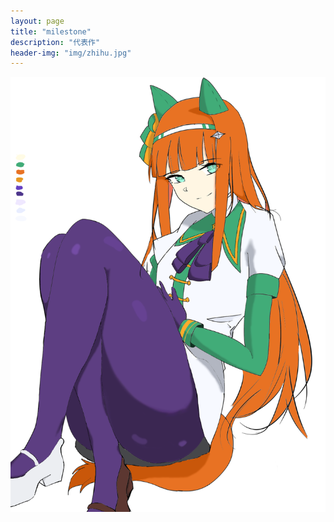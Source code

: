```yaml
---
layout: page
title: "milestone"
description: "代表作"
header-img: "img/zhihu.jpg"
---
```


<img src = "img/Suzuka.png" alt = "铃鹿" />






